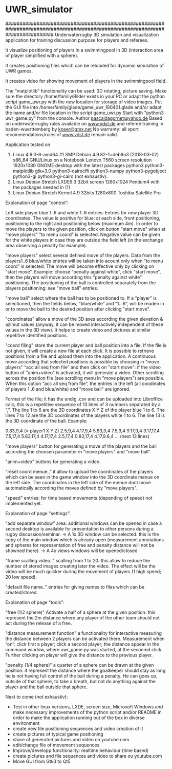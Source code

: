 # UWR_simulator
#################################################################################################################################
Underwaterrugby 3D simulation and visualization application for training discussion purpose for players and referees.

It visualize positioning of players in a swimmingpool in 3D (interaction area of player simplified with a sphere).

It creates positioning files which can be reloaded for dynamic simulation of UWR games.

It creates video for showing movement of players in the swimmingpool field.

The “matplotlib” functionality can be used: 3D rotating, picture saving.
Make sure the directory /home/family/Bilder exists in your PC or adapt the python script game_uwr.py with the new location for storage of video images.
Put the GUI file into /home/family/glade/game_uwr_180401.glade and/or adapt the name and/or file location in the script game_uwr.py
Start with "python3 uwr_game.py" from the console.
Author pascaldagornet@yahoo.de
Based on underwaterrugby rules available on www.vdst.de and referee training in baden-wuerttemberg by kneer@gmx.net
No warranty: all sport recommendations/rules of www.vdst.de remain valid.

Application tested on 

1. Linux 4.9.0-6-amd64 #1 SMP Debian 4.9.82-1+deb9u3 (2018-03-02) x86_64 GNU/Linux on a Notebook Lenovo T560 screen resolution 1920x1080 GNOME desktop with the latest packages python3 python3-matplotlib gtk+3.0 python3-cairocffi python3-numpy python3-pygobject python3-gi python3-gi-cairo (not exhaustiv).
2. Linux Debian Stretch LXDE9.3 32bit screen 1280x1024 Pentium4 with the packages needed in (1)
3. Linux Debian Stretch Kernel 4.9 32bits 1280x800 Toshiba Satellite Pro


Explanation of page "control”:

Left side player blue 1..6 and white 1..6 entries: Entries for new player 3D coordinates. The value is positive for blue: at each side, front positioning, positioning to the right and positioning below (maximum 4m). In order to move the players to the given position, click on button "start move" when at "move players" “to menu coord” is selected. Negative value can be given for the white players in case they are outside the field left (in the exchange area observing a penalty for example).

"move players" select several defined move of the players. Data from the players1..6 blue/white entries will be taken into acount only when “to menu coord” is selected. The move will become effective only by clicking on "start move". 
Example: choose “penalty against white”, click "start move", then the players will move according this “penalty against white” positioning. The positioning of the ball is controlled separately from the players positioning: see "move ball" entries.

"move ball"  select where the ball has to be positioned to. If a “player” is selectioned, then the fields below, “blue/white” and “1...6”, will be readen in or to move the ball to the desired position after clicking "start move".

"coordinates" allow a move of the 3D axes according the given elevation & azimut values (anyway, it can be moved interactively independent of these values in the 3D view). It helps to create video and pictures at similar repetitive identified positions.

"coord filing" store the current player and ball position into a file. If the file is not given, it will create a new file at each click. It is possible to retrieve positions from a file and upload them into the application. A continuous move according that selected positions is possible by choosing in "move players" “acc all seq from file” and then click on "start move": if the video button of "anim+video" is activated, it will generate a video. Other scrolling across the position file (see scrolling menu in "move players") are possible. When this option “acc all seq from file”, the entries in the left (all coodinates of players 1..6 and blue/white) and "move ball" are ignored. 

Format of the file; it has the endig .csv and can be uploaded into Libroffice calc; this is a repetitive sequence of 13 lines of 3 numbers separated by a “,”. The line 1 to 6 are the 3D coordinates X Y Z of the player blue 1 to 6. The lines 7 to 12 are the 3D coordinates of the players white 1 to 6. The line 13 is the 3D coordinate of the ball. Example:

0.83,9,4 (= player1 X Y Z)
2.5,9,4
4.17,9,4
5.83,9,4
7.5,9,4
9.17,9,4
9.17,17,4
7.5,17,4
5.83,17,4
4.17,17,4
2.5,17,4
0.83,17,4
4.17,9.6,4
… (next 13 lines)

"move players" button for generating a move of the players and the ball according the choosen parameter in "move players" and "move ball".

"anim+video"  buttons for generating a video.

"reset coord menue.." it allow to upload the coordinates of the players which can be seen in the game window into the 3D coordinate menue on the left side. The coordinates in the left side of the menue dont move automatically according the moves defined by "move players".

"speed" entries: for time based movements (depending of speed) not implemented yet. 


Explanation of page "settings”:

"add separate window" area: additional windows can be opened in case a second desktop is available for presentation to other persons during a rugby discussion/seminar. 
→ A 1x 3D window can be selected: this is the copy of the main window which is already open (measurement annotations and spheres for representation of free and penalty distance will not be showned there).
→ A 4x views windows will be opened/closed 

"frame scalling video.." scalling from 1 to 20: this allow to reduce the number of stored images creating later the video. The effect will be the video will be much quicker during the movement of players (1 high speed; 20 low speed).

"default file name.." entries for giving names to files which can be created/stored.


Explanation of page "tools”:

"free (1/2 sphere)" Activate a half of a sphere at the given position: this represent the 2m distance where any player of the other team should not act during the release of a free. 

"distance measurement function" a functionality for interactive measuring the distance between 2 players can be activated there. Measurement when “on”: click first a player; click a second player; the distance appear in the command window, where uwr_game.py was started, at the seconmd click. Further clicking on player will give the distance to the previous player.

"penalty (1/4 sphere)" a quarter of a sphere can be drawn at the given position: it represent the distance where the goalkeeper should stay as long he is not having full control of the ball during a penalty. He can goes up, outside of that sphere, to take a breath, but not do anything against the player and the ball outside that sphere.


Next to come (not exhaustiv):

- Test in other linux versions, LXDE, screen size, Microsoft Windows and make necessary improvements of the python script and/or README in order to make the application running out of the box in diverse environment
- create new file positioning sequences and video creation of it 
- create pictures of typical game positioning 
- share of generated pictures and video on youtube.com
- edit/change file of movement sequences
- Improve/developp functionality: realtime behaviour (time based)
- create pictures and file sequences and video to share ou youtube.com
- Move GUI from Gtk3 to Qt5
